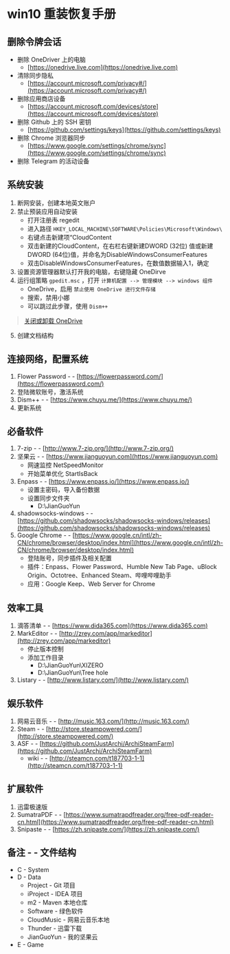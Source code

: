 # win10 重装恢复手册

## 删除令牌会话
- 删除 OneDriver 上的电脑
    - [https://onedrive.live.com](https://onedrive.live.com)
- 清除同步隐私
    - [https://account.microsoft.com/privacy#/](https://account.microsoft.com/privacy#/)
- 删除应用商店设备
    - [https://account.microsoft.com/devices/store](https://account.microsoft.com/devices/store)
- 删除 Github 上的 SSH 密钥
    - [https://github.com/settings/keys](https://github.com/settings/keys)
- 删除 Chrome 浏览器同步
    - [https://www.google.com/settings/chrome/sync](https://www.google.com/settings/chrome/sync)
- 删除 Telegram 的活动设备

## 系统安装
1. 断网安装，创建本地英文账户
2. 禁止预装应用自动安装
    * 打开注册表 regedit
    * 进入路径 `HKEY_LOCAL_MACHINE\SOFTWARE\Policies\Microsoft\Windows\`
    * 右键点击新建项“CloudContent
    * 双击新建的CloudContent，在右栏右键新建DWORD (32位) 值或新建DWORD (64位)值，并命名为DisableWindowsConsumerFeatures
    * 双击DisableWindowsConsumerFeatures，在数值数据输入1，确定
3. 设置资源管理器默认打开我的电脑，右键隐藏 OneDirve
4. 运行组策略 `gpedit.msc` ，打开 `计算机配置 --> 管理模块 --> windows 组件`
    * OneDrive，启用 `禁止使用 OneDrive 进行文件存储`
    * 搜索，禁用小娜
    * 可以跳过此步骤，使用 `Dism++`
> [关闭或卸载 OneDrive](https://support.office.com/zh-cn/article/%E5%85%B3%E9%97%AD%E6%88%96%E5%8D%B8%E8%BD%BD-OneDrive-f32a17ce-3336-40fe-9c38-6efb09f944b0?ui=zh-CN&rs=zh-CN&ad=CN)
5. 创建文档结构

## 连接网络，配置系统
1. Flower Password  - - [https://flowerpassword.com/](https://flowerpassword.com/) 
2. 登陆微软账号，激活系统
3. Dism++ - - [https://www.chuyu.me/](https://www.chuyu.me/) 
4. 更新系统

## 必备软件
1. 7-zip  - - [http://www.7-zip.org/](http://www.7-zip.org/) 
2. 坚果云  - - [https://www.jianguoyun.com](https://www.jianguoyun.com) 
    - 网速监控 NetSpeedMonitor
    - 开始菜单优化 StartIsBack 
3. Enpass - - [https://www.enpass.io/](https://www.enpass.io/)
    - 设置主密码，导入备份数据
    - 设置同步文件夹
        - D:\JianGuoYun
4. shadowsocks-windows - - [https://github.com/shadowsocks/shadowsocks-windows/releases](https://github.com/shadowsocks/shadowsocks-windows/releases) 
5. Google Chrome  - - [https://www.google.cn/intl/zh-CN/chrome/browser/desktop/index.html](https://www.google.cn/intl/zh-CN/chrome/browser/desktop/index.html) 
    - 登陆账号，同步插件及相关配置
    - 插件：Enpass、Flower Password、Humble New Tab Page、uBlock Origin、Octotree、Enhanced Steam、哔哩哔哩助手
    - 应用：Google Keep、Web Server for Chrome

## 效率工具
1. 滴答清单 - - [https://www.dida365.com](https://www.dida365.com)
2. MarkEditor - -  [http://zrey.com/app/markeditor](http://zrey.com/app/markeditor)
    - 停止版本控制
    - 添加工作目录
        - D:\JianGuoYun\XIZERO
        - D:\JianGuoYun\Tree hole
3. Listary - -  [http://www.listary.com/](http://www.listary.com/)

## 娱乐软件
1. 网易云音乐 - -  [http://music.163.com/](http://music.163.com/)
2. Steam  - -  [http://store.steampowered.com/](http://store.steampowered.com/)
3. ASF - - [https://github.com/JustArchi/ArchiSteamFarm](https://github.com/JustArchi/ArchiSteamFarm)
    - wiki - - [http://steamcn.com/t187703-1-1](http://steamcn.com/t187703-1-1)

## 扩展软件
1. 迅雷极速版
2. SumatraPDF - - [https://www.sumatrapdfreader.org/free-pdf-reader-cn.html](https://www.sumatrapdfreader.org/free-pdf-reader-cn.html)
3. Snipaste - - [https://zh.snipaste.com/](https://zh.snipaste.com/)

## 备注 - - 文件结构
- C - System
- D - Data
    - Project - Git 项目
    - iProject - IDEA 项目
    - m2 - Maven 本地仓库
    - Software - 绿色软件
    - CloudMusic - 网易云音乐本地
    - Thunder - 迅雷下载
    - JianGuoYun - 我的坚果云
- E - Game
